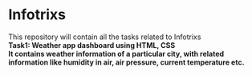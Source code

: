 # Infotrixs
This repository will contain all the tasks related to Infotrixs
<br>
<b> Task1: Weather app dashboard using HTML, CSS <b> <br> 
It contains weather information of a particular city, with related information like humidity in air, air pressure, current temperature etc.

